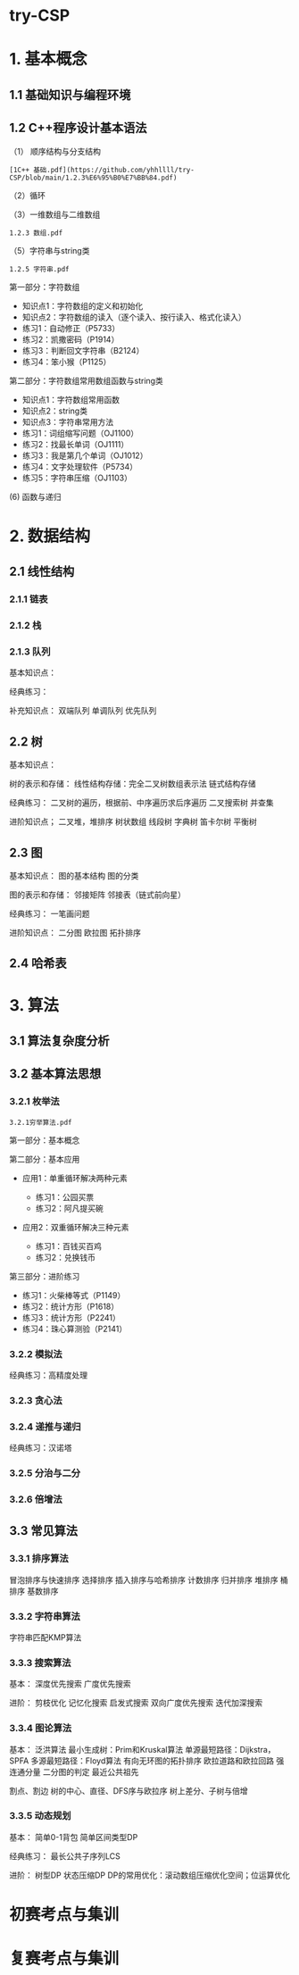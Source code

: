 # try-CSP
# 1. 基本概念

## 1.1 基础知识与编程环境

## 1.2 C++程序设计基本语法

（1） 顺序结构与分支结构

    [1C++ 基础.pdf](https://github.com/yhhllll/try-CSP/blob/main/1.2.3%E6%95%B0%E7%BB%84.pdf)
    
（2）循环

（3）一维数组与二维数组

    1.2.3 数组.pdf

（5）字符串与string类

    1.2.5 字符串.pdf
第一部分：字符数组

- 知识点1：字符数组的定义和初始化
- 知识点2：字符数组的读入（逐个读入、按行读入、格式化读入）
- 练习1：自动修正（P5733）
- 练习2：凯撒密码（P1914）
- 练习3：判断回文字符串（B2124）
- 练习4：笨小猴（P1125）

第二部分：字符数组常用数组函数与string类

- 知识点1：字符数组常用函数
- 知识点2：string类
- 知识点3：字符串常用方法
- 练习1：词组缩写问题（OJ1100）
- 练习2：找最长单词（OJ1111）
- 练习3：我是第几个单词（OJ1012）
- 练习4：文字处理软件（P5734）
- 练习5：字符串压缩（OJ1103） 

(6) 函数与递归

# 2. 数据结构

## 2.1 线性结构

### 2.1.1 链表

### 2.1.2 栈

### 2.1.3 队列

基本知识点：


经典练习：

补充知识点：
双端队列
单调队列
优先队列


## 2.2 树

基本知识点：

树的表示和存储：
线性结构存储：完全二叉树数组表示法
链式结构存储

经典练习：
二叉树的遍历，根据前、中序遍历求后序遍历
二叉搜索树
并查集

进阶知识点；
二叉堆，堆排序
树状数组
线段树
字典树
笛卡尔树
平衡树

## 2.3 图

基本知识点：
图的基本结构
图的分类

图的表示和存储：
邻接矩阵
邻接表（链式前向星）

经典练习：
一笔画问题

进阶知识点：
二分图
欧拉图
拓扑排序

## 2.4 哈希表

# 3. 算法
## 3.1 算法复杂度分析

## 3.2 基本算法思想

### 3.2.1 枚举法

    3.2.1穷举算法.pdf
第一部分：基本概念

第二部分：基本应用

- 应用1：单重循环解决两种元素
  - 练习1：公园买票
  - 练习2：阿凡提买碗

- 应用2：双重循环解决三种元素
  - 练习1：百钱买百鸡
  - 练习2：兑换钱币

第三部分：进阶练习
- 练习1：火柴棒等式（P1149）
- 练习2：统计方形（P1618）
- 练习3：统计方形（P2241）
- 练习4：珠心算测验（P2141）

### 3.2.2 模拟法
经典练习：高精度处理

### 3.2.3 贪心法

### 3.2.4 递推与递归
经典练习：汉诺塔

### 3.2.5 分治与二分

### 3.2.6 倍增法

## 3.3 常见算法

### 3.3.1 排序算法
冒泡排序与快速排序
选择排序
插入排序与哈希排序
计数排序
归并排序
堆排序
桶排序
基数排序

### 3.3.2 字符串算法
字符串匹配KMP算法

### 3.3.3 搜索算法
基本：
深度优先搜索
广度优先搜索

进阶：
剪枝优化
记忆化搜索
启发式搜索
双向广度优先搜索
迭代加深搜索

### 3.3.4 图论算法
基本：
泛洪算法
最小生成树：Prim和Kruskal算法
单源最短路径：Dijkstra，SPFA
多源最短路径：Floyd算法
有向无环图的拓扑排序
欧拉道路和欧拉回路
强连通分量
二分图的判定
最近公共祖先

割点、割边
树的中心、直径、DFS序与欧拉序
树上差分、子树与倍增

### 3.3.5 动态规划
基本：
简单0-1背包
简单区间类型DP

经典练习：
最长公共子序列LCS

进阶：
树型DP
状态压缩DP
DP的常用优化：滚动数组压缩优化空间；位运算优化

# 初赛考点与集训

# 复赛考点与集训

